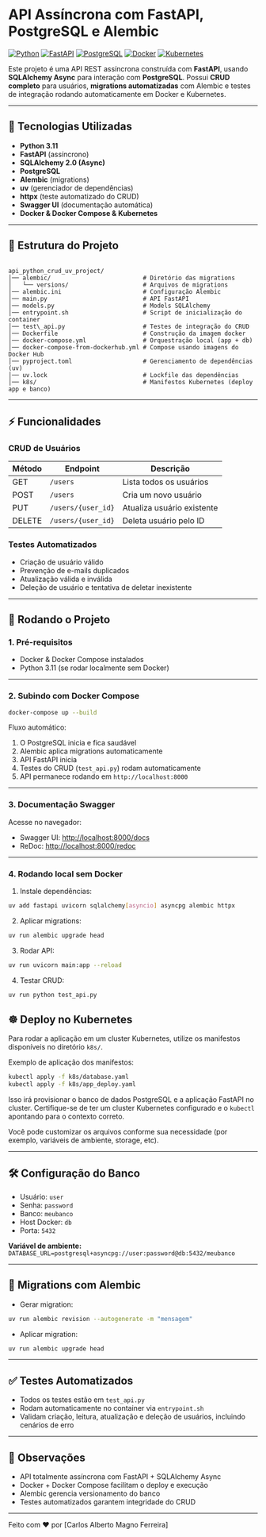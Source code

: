# API Assíncrona com FastAPI, PostgreSQL e Alembic

[![Python](https://img.shields.io/badge/python-3.11-blue)](https://www.python.org/)
[![FastAPI](https://img.shields.io/badge/FastAPI-0.100.0-lightblue)](https://fastapi.tiangolo.com/)
[![PostgreSQL](https://img.shields.io/badge/PostgreSQL-15-blue)](https://www.postgresql.org/)
[![Docker](https://img.shields.io/badge/Docker-Container-blue)](https://www.docker.com/)
[![Kubernetes](https://img.shields.io/badge/Kubernetes-Production%20Ready-blue?logo=kubernetes)](https://kubernetes.io/)

Este projeto é uma API REST assíncrona construída com **FastAPI**, usando **SQLAlchemy Async** para interação com **PostgreSQL**. Possui **CRUD completo** para usuários, **migrations automatizadas** com Alembic e testes de integração rodando automaticamente em Docker e Kubernetes.

---

## 🧩 Tecnologias Utilizadas

- **Python 3.11**
- **FastAPI** (assíncrono)
- **SQLAlchemy 2.0 (Async)**
- **PostgreSQL**
- **Alembic** (migrations)
- **uv** (gerenciador de dependências)
- **httpx** (teste automatizado do CRUD)
- **Swagger UI** (documentação automática)
- **Docker & Docker Compose & Kubernetes**

---

## 📂 Estrutura do Projeto

```

api_python_crud_uv_project/
│── alembic/                          # Diretório das migrations
│   └── versions/                     # Arquivos de migrations
│── alembic.ini                       # Configuração Alembic
│── main.py                           # API FastAPI
│── models.py                         # Models SQLAlchemy
│── entrypoint.sh                     # Script de inicialização do container
│── test\_api.py                      # Testes de integração do CRUD
│── Dockerfile                        # Construção da imagem docker
│── docker-compose.yml                # Orquestração local (app + db)
│── docker-compose-from-dockerhub.yml # Compose usando imagens do Docker Hub
│── pyproject.toml                    # Gerenciamento de dependências (uv)
│── uv.lock                           # Lockfile das dependências
│── k8s/                              # Manifestos Kubernetes (deploy app e banco)

```

---

## ⚡ Funcionalidades

### CRUD de Usuários

| Método | Endpoint | Descrição |
|--------|---------|-----------|
| GET    | `/users` | Lista todos os usuários |
| POST   | `/users` | Cria um novo usuário |
| PUT    | `/users/{user_id}` | Atualiza usuário existente |
| DELETE | `/users/{user_id}` | Deleta usuário pelo ID |

### Testes Automatizados
- Criação de usuário válido
- Prevenção de e-mails duplicados
- Atualização válida e inválida
- Deleção de usuário e tentativa de deletar inexistente

---

## 🚀 Rodando o Projeto

### 1. Pré-requisitos

- Docker & Docker Compose instalados
- Python 3.11 (se rodar localmente sem Docker)

---

### 2. Subindo com Docker Compose

```bash
docker-compose up --build
```

Fluxo automático:

1. O PostgreSQL inicia e fica saudável
2. Alembic aplica migrations automaticamente
3. API FastAPI inicia
4. Testes do CRUD (`test_api.py`) rodam automaticamente
5. API permanece rodando em `http://localhost:8000`

---

### 3. Documentação Swagger

Acesse no navegador:

* Swagger UI: [http://localhost:8000/docs](http://localhost:8000/docs)
* ReDoc: [http://localhost:8000/redoc](http://localhost:8000/redoc)

---

### 4. Rodando local sem Docker

1. Instale dependências:

```bash
uv add fastapi uvicorn sqlalchemy[asyncio] asyncpg alembic httpx
```

2. Aplicar migrations:

```bash
uv run alembic upgrade head
```

3. Rodar API:

```bash
uv run uvicorn main:app --reload
```

4. Testar CRUD:

```bash
uv run python test_api.py
```

## ☸️ Deploy no Kubernetes

Para rodar a aplicação em um cluster Kubernetes, utilize os manifestos disponíveis no diretório `k8s/`.

Exemplo de aplicação dos manifestos:

```bash
kubectl apply -f k8s/database.yaml
kubectl apply -f k8s/app_deploy.yaml
```

Isso irá provisionar o banco de dados PostgreSQL e a aplicação FastAPI no cluster. Certifique-se de ter um cluster Kubernetes configurado e o `kubectl` apontando para o contexto correto.

Você pode customizar os arquivos conforme sua necessidade (por exemplo, variáveis de ambiente, storage, etc).

---

## 🛠 Configuração do Banco

* Usuário: `user`
* Senha: `password`
* Banco: `meubanco`
* Host Docker: `db`
* Porta: `5432`

**Variável de ambiente:** `DATABASE_URL=postgresql+asyncpg://user:password@db:5432/meubanco`

---

## 🔧 Migrations com Alembic

* Gerar migration:

```bash
uv run alembic revision --autogenerate -m "mensagem"
```

* Aplicar migration:

```bash
uv run alembic upgrade head
```

---

## ✅ Testes Automatizados

* Todos os testes estão em `test_api.py`
* Rodam automaticamente no container via `entrypoint.sh`
* Validam criação, leitura, atualização e deleção de usuários, incluindo cenários de erro

---

## 📌 Observações

* API totalmente assíncrona com FastAPI + SQLAlchemy Async
* Docker + Docker Compose facilitam o deploy e execução
* Alembic gerencia versionamento do banco
* Testes automatizados garantem integridade do CRUD

---

Feito com ❤️ por \[Carlos Alberto Magno Ferreira]

